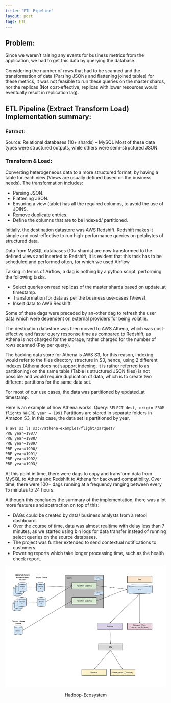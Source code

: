 ```yaml
---
title: "ETL Pipeline"
layout: post
tags: ETL
---
```


## Problem:

Since we weren’t raising any events for business metrics from the application, we had to get this data by querying the database.

Considering the number of rows that had to be scanned and the transformation of data (Parsing JSONs and flattening joined tables) for these metrics, it was not feasible to run these queries on the master shards, nor the replicas (Not cost-effective, replicas with lower resources would eventually result in replication lag).

## ETL Pipeline (Extract Transform Load) Implementation summary:

### Extract:

Source: Relational databases (10+ shards) – MySQL
Most of these data types were structured outputs, while others were semi-structured JSON.

### Transform & Load:

Converting heterogeneous data to a more structured format, by having a table for each view (Views are usually defined based on the business needs).
The transformation includes:

- Parsing JSON.
- Flattening JSON.
- Ensuring a view (table) has all the required columns, to avoid the use of JOINS.
- Remove duplicate entries.
- Define the columns that are to be indexed/ partitioned.

Initially, the destination datastore was AWS Redshift.
Redshift makes it simple and cost-effective to run high-performance queries on petabytes of structured data.

Data from MySQL databases (10+ shards) are now transformed to the defined views and inserted to Redshift, it is evident that this task has to be scheduled and performed often, for which we used Airflow

Talking in terms of Airflow, a dag is nothing by a python script, performing the following tasks.

- Select queries on read replicas of the master shards based on update_at timestamp.
- Transformation for data as per the business use-cases (Views).
- Insert data to AWS Redshift.

Some of these dags were preceded by an-other dag to refresh the user data which were dependent on external providers for being volatile.

The destination datastore was then moved to AWS Athena, which was cost-effective and faster query response time as compared to Redshift, as Athena is not charged for the storage, rather charged for the number of rows scanned (Pay per query).

The backing data store for Athena is AWS S3, for this reason, indexing would refer to the files directory structure in S3, hence, using 2 different indexes (Athena does not support indexing, it is rather referred to as partitioning) on the same table (Table is structured JSON files) is not possible and would require duplication of data, which is to create two different partitions for the same data set.

For most of our use cases, the data was partitioned by updated_at timestamp.

Here is an example of how Athena works.
Query: `SELECT dest, origin FROM flights WHERE year = 1991`
Partitions are stored in separate folders in Amazon S3, in this case, the data set is partitioned by year.

```
$ aws s3 ls s3://athena-examples/flight/parquet/
PRE year=1987/
PRE year=1988/
PRE year=1989/
PRE year=1990/
PRE year=1991/
PRE year=1992/
PRE year=1993/
```

At this point in time, there were dags to copy and transform data from MySQL to Athena and Redshift to Athena for backward compatibility.
Over time, there were 100+ dags running at a frequency ranging between every 15 minutes to 24 hours.

Although this concludes the summary of the implementation, there was a lot more features and abstraction on top of this:

- DAGs could be created by data/ business analysts from a retool dashboard.
- Over the course of time, data was almost realtime with delay less than 7 minutes, as we started using bin logs for data transfer instead of running select queries on the source databases.
- The project was further extended to send contextual notifications to customers.
- Powering reports which take longer processing time, such as the health check report.

<img src="../assets/posts/dwh-hadoop.png" /> 
<p style="text-align: center;">Hadoop-Ecosystem</p>